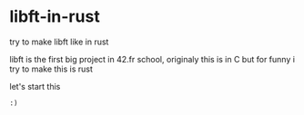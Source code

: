 # libft-in-rust
try to make libft like in rust 

libft is the first big project in 42.fr school, originaly this is in C but for funny i try to make this is rust 

let's start this 
    
    :)
